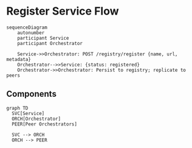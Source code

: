 # Register Service Flow

```mermaid
sequenceDiagram
    autonumber
    participant Service
    participant Orchestrator

    Service->>Orchestrator: POST /registry/register {name, url, metadata}
    Orchestrator-->>Service: {status: registered}
    Orchestrator->>Orchestrator: Persist to registry; replicate to peers
```

## Components
```mermaid
graph TD
  SVC[Service]
  ORCH[Orchestrator]
  PEER[Peer Orchestrators]

  SVC --> ORCH
  ORCH --> PEER
```
